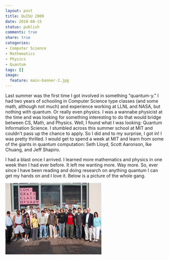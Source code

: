 ```yaml
---
layout: post
title: QuISU 2009
date: 2010-08-15
status: publish
comments: true
share: true
categories:
- Computer Science
- Mathematics
- Physics
- Quantum
tags: []
image:
  feature: main-banner-2.jpg
---
```


Last summer was the first time I got involved in something "quantum-y." I had two years of schooling in Computer Science type classes (and some math, although not much) and experience working at LLNL and NASA, but nothing with quantum. Or really even physics. I was a wannabe physicist at the time and was looking for something interesting to do that would bridge between CS, Math, and Physics. Well, I found what I was looking: Quantum Information Science. I stumbled across this summer school at MIT and couldn't pass up the chance to apply. So I did and to my surprise, I got in! I was pretty thrilled. I would get to spend a week at MIT and learn from some of the giants in quantum computation: Seth Lloyd, Scott Aaronson, Ike Chuang, and Jeff Shapiro.

I had a blast once I arrived. I learned more mathematics and physics in one week then I had ever before. It left me wanting more. Way more. So, ever since I have been reading and doing research on anything quantum I can get my hands on and I love it. Below is a picture of the whole gang.

<img src="/images/QuISU2009.jpg" />
